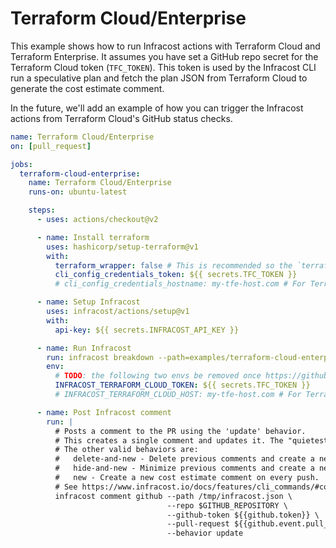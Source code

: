 # Terraform Cloud/Enterprise

This example shows how to run Infracost actions with Terraform Cloud and Terraform Enterprise. It assumes you have set a GitHub repo secret for the Terraform Cloud token (`TFC_TOKEN`). This token is used by the Infracost CLI run a speculative plan and fetch the plan JSON from Terraform Cloud to generate the cost estimate comment.

In the future, we'll add an example of how you can trigger the Infracost actions from Terraform Cloud's GitHub status checks.

[//]: <> (BEGIN EXAMPLE)
```yml
name: Terraform Cloud/Enterprise
on: [pull_request]

jobs:
  terraform-cloud-enterprise:
    name: Terraform Cloud/Enterprise
    runs-on: ubuntu-latest

    steps:
      - uses: actions/checkout@v2

      - name: Install terraform
        uses: hashicorp/setup-terraform@v1
        with:
          terraform_wrapper: false # This is recommended so the `terraform show` command outputs valid JSON
          cli_config_credentials_token: ${{ secrets.TFC_TOKEN }}
          # cli_config_credentials_hostname: my-tfe-host.com # For Terraform Enterprise users only

      - name: Setup Infracost
        uses: infracost/actions/setup@v1
        with:
          api-key: ${{ secrets.INFRACOST_API_KEY }}

      - name: Run Infracost
        run: infracost breakdown --path=examples/terraform-cloud-enterprise/code --format=json --out-file=/tmp/infracost.json
        env:
          # TODO: the following two envs be removed once https://github.com/infracost/infracost/pull/1148 is released in v0.9.14 of the CLI (https://github.com/infracost/infracost/releases)
          INFRACOST_TERRAFORM_CLOUD_TOKEN: ${{ secrets.TFC_TOKEN }}
          # INFRACOST_TERRAFORM_CLOUD_HOST: my-tfe-host.com # For Terraform Enterprise users only.

      - name: Post Infracost comment
        run: |
          # Posts a comment to the PR using the 'update' behavior.
          # This creates a single comment and updates it. The "quietest" option.
          # The other valid behaviors are:
          #   delete-and-new - Delete previous comments and create a new one.
          #   hide-and-new - Minimize previous comments and create a new one.
          #   new - Create a new cost estimate comment on every push.
          # See https://www.infracost.io/docs/features/cli_commands/#comment-on-pull-requests for other options.
          infracost comment github --path /tmp/infracost.json \
                                   --repo $GITHUB_REPOSITORY \
                                   --github-token ${{github.token}} \
                                   --pull-request ${{github.event.pull_request.number}} \
                                   --behavior update
```
[//]: <> (END EXAMPLE)
